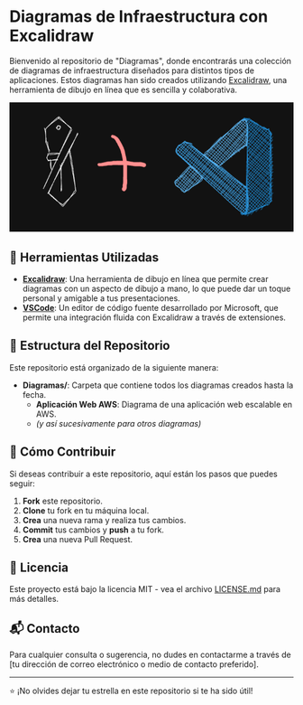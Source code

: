 # Diagramas de Infraestructura con Excalidraw

Bienvenido al repositorio de "Diagramas", donde encontrarás una colección de diagramas de infraestructura diseñados para distintos tipos de aplicaciones. Estos diagramas han sido creados utilizando [Excalidraw](https://excalidraw.com/), una herramienta de dibujo en línea que es sencilla y colaborativa.

<img src="https://github.com/tonporaqui/diagramas/blob/main/images/excalidraw_vscode.png" alt="VSCode Logo"/>



## 🎨 Herramientas Utilizadas

- **[Excalidraw](https://excalidraw.com/)**: Una herramienta de dibujo en línea que permite crear diagramas con un aspecto de dibujo a mano, lo que puede dar un toque personal y amigable a tus presentaciones.
- **[VSCode](https://code.visualstudio.com/)**: Un editor de código fuente desarrollado por Microsoft, que permite una integración fluida con Excalidraw a través de extensiones.

## 📂 Estructura del Repositorio

Este repositorio está organizado de la siguiente manera:

- **Diagramas/**: Carpeta que contiene todos los diagramas creados hasta la fecha.
  - **Aplicación Web AWS**: Diagrama de una aplicación web escalable en AWS.
  - *(y así sucesivamente para otros diagramas)*

## 🚀 Cómo Contribuir

Si deseas contribuir a este repositorio, aquí están los pasos que puedes seguir:

1. **Fork** este repositorio.
2. **Clone** tu fork en tu máquina local.
3. **Crea** una nueva rama y realiza tus cambios.
4. **Commit** tus cambios y **push** a tu fork.
5. **Crea** una nueva Pull Request.

## 📖 Licencia

Este proyecto está bajo la licencia MIT - vea el archivo [LICENSE.md](LICENSE.md) para más detalles.

## 📬 Contacto

Para cualquier consulta o sugerencia, no dudes en contactarme a través de [tu dirección de correo electrónico o medio de contacto preferido].

---

⭐ ¡No olvides dejar tu estrella en este repositorio si te ha sido útil!

